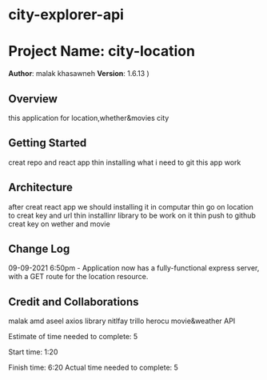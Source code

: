 # city-explorer-api

# Project Name: city-location

**Author**: malak khasawneh
**Version**: 1.6.13 )

## Overview
this application for location,whether&movies city

## Getting Started
creat repo and react app thin installing what i need to git this app work
## Architecture
after creat react app we should installing it in computar thin go on location to creat key and url thin installinr library to be work on it thin push to github
creat key on wether and movie

## Change Log

09-09-2021 6:50pm - Application now has a fully-functional express server, with a GET route for the location resource. 

## Credit and Collaborations
malak amd aseel
axios
library 
nitlfay
trillo
herocu
movie&weather API





Estimate of time needed to complete: 5

Start time: 1:20

Finish time: 6:20
Actual time needed to complete: 5


